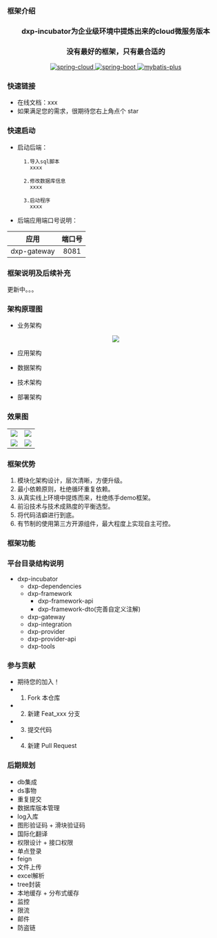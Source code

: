 
### 框架介绍
<div align="center"><h3 align="center">dxp-incubator为企业级环境中提炼出来的cloud微服务版本</h3></div>
<div align="center"><h3 align="center">没有最好的框架，只有最合适的</h3></div>
<p align="center">     
    <p align="center">
        <a href="https://spring.io/projects/spring-cloud">
            <img src="https://img.shields.io/badge/spring--cloud-2020.0.2-orange.svg" alt="spring-cloud">
        </a>
        <a href="http://spring.io/projects/spring-boot">
            <img src="https://img.shields.io/badge/spring--boot-2.4.8-green.svg" alt="spring-boot">
        </a>
        <a href="http://mp.baomidou.com">
            <img src="https://img.shields.io/badge/mybatis--plus-3.4.3.2-blue.svg" alt="mybatis-plus">
        </a>
    </p>
</p>

### 快速链接

* 在线文档：xxx
* 如果满足您的需求，很期待您右上角点个 star

### 快速启动

* 启动后端：

        1.导入sql脚本
          xxxx
          
        2.修改数据库信息
          xxxx

        3.启动程序
          xxxx

* 后端应用端口号说明：

|         应用         | 端口号 |
|:------------------:| :---: |
|    dxp-gateway     | 8081 |


### 框架说明及后续补充

更新中。。。

### 架构原理图
* 业务架构
<p align="center">
    <img src="xxx"/>
</p>

* 应用架构

* 数据架构


* 技术架构

* 部署架构

### 效果图

<table>
    <tr>
        <td><img src="xxx"/></td>
        <td><img src="xxx"/></td>
    </tr>
    <tr>
        <td><img src="xxx"/></td>
        <td><img src="xxx"/></td>
    </tr>
</table>

### 框架优势

1. 模块化架构设计，层次清晰，方便升级。
2. 最小依赖原则，杜绝循环重复依赖。
3. 从真实线上环境中提炼而来，杜绝练手demo框架。
4. 前沿技术与技术成熟度的平衡选型。
5. 将代码洁癖进行到底。
6. 有节制的使用第三方开源组件，最大程度上实现自主可控。

### 框架功能


### 平台目录结构说明
- dxp-incubator
  - dxp-dependencies
  - dxp-framework
    - dxp-framework-api
    - dxp-framework-dto(完善自定义注解)
  - dxp-gateway
  - dxp-integration
  - dxp-provider
  - dxp-provider-api
  - dxp-tools
### 参与贡献

- 期待您的加入！
- 1.  Fork 本仓库
- 2.  新建 Feat_xxx 分支
- 3.  提交代码
- 4.  新建 Pull Request

### 后期规划
- db集成
- ds事物
- 重复提交
- 数据库版本管理
- log入库
- 图形验证码 + 滑块验证码
- 国际化翻译
- 权限设计 + 接口权限
- 单点登录
- feign
- 文件上传
- excel解析
- tree封装
- 本地缓存 + 分布式缓存
- 监控
- 限流
- 邮件
- 防盗链
